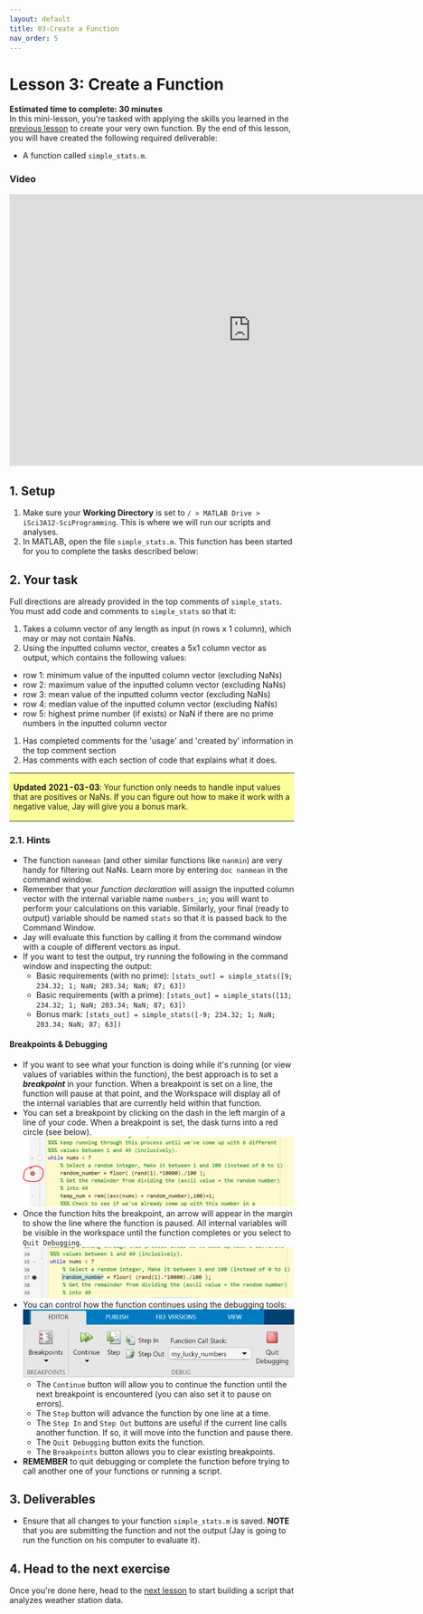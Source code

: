 ```yaml
---
layout: default
title: 03-Create a Function
nav_order: 5
---
```


# Lesson 3: Create a Function

**Estimated time to complete: 30 minutes**  
In this mini-lesson, you're tasked with applying the skills you learned in the [previous lesson](lesson2) to create your very own function. By the end of this lesson, you will have created the following required deliverable: 
- A function called ```simple_stats.m```. 

### Video
<iframe width="853" height="480" src="https://web.microsoftstream.com/embed/video/08389c2c-8f3d-4de9-b604-bf7154154b02?autoplay=false&amp;showinfo=true" allowfullscreen style="border:none;"></iframe>

## 1. Setup
1. Make sure your **Working Directory** is set to ```/ > MATLAB Drive > iSci3A12-SciProgramming```. This is where we will run our scripts and analyses. 
1. In MATLAB, open the file ```simple_stats.m```. This function has been started for you to complete the tasks described below: 

## 2. Your task
Full directions are already provided in the top comments of ```simple_stats```. You must add code and comments to ```simple_stats``` so that it: 
1. Takes a column vector of any length as input (n rows x 1 column), which may or may not contain NaNs.
1. Using the inputted column vector, creates a 5x1 column vector as output, which contains the following values: 
  - row 1: minimum value of the inputted column vector (excluding NaNs)
  - row 2: maximum value of the inputted column vector (excluding NaNs)
  - row 3: mean value of the inputted column vector (excluding NaNs)
  - row 4: median value of the inputted column vector (excluding NaNs)
  - row 5: highest prime number (if exists) or NaN if there are no prime numbers in the inputted column vector
1. Has completed comments for the 'usage' and 'created by' information in the top comment section
1. Has comments with each section of code that explains what it does.

<table style="background-color: #ffff99;">
<tbody>
<tr>
<td>
<p><b>Updated 2021-03-03</b>: Your function only needs to handle input values that are positives or NaNs. If you can figure out how to make it work with a negative value, Jay will give you a bonus mark.</p>
</td>
</tr>
</tbody>
</table>

### 2.1. Hints
- The function ```nanmean``` (and other similar functions like ```nanmin```) are very handy for filtering out NaNs. Learn more by entering ```doc nanmean``` in the command window. 
- Remember that your *function declaration* will assign the inputted column vector with the internal variable name ```numbers_in```; you will want to perform your calculations on this variable. Similarly, your final (ready to output) variable should be named ```stats``` so that it is passed back to the Command Window.
- Jay will evaluate this function by calling it from the command window with a couple of different vectors as input. 
- If you want to test the output, try running the following in the command window and inspecting the output:  
  - Basic requirements (with no prime): ```[stats_out] = simple_stats([9; 234.32; 1; NaN; 203.34; NaN; 87; 63])```
  - Basic requirements (with a prime): ```[stats_out] = simple_stats([13; 234.32; 1; NaN; 203.34; NaN; 87; 63])```
  - Bonus mark: ```[stats_out] = simple_stats([-9; 234.32; 1; NaN; 203.34; NaN; 87; 63])```

#### Breakpoints & Debugging
- If you want to see what your function is doing while it's running (or view values of variables within the function), the best approach is to set a ***breakpoint*** in your function. When a breakpoint is set on a line, the function will pause at that point, and the Workspace will display all of the internal variables that are currently held within that function. 
- You can set a breakpoint by clicking on the dash in the left margin of a line of your code. When a breakpoint is set, the dask turns into a red circle (see below).  
![Function with a breakpoint as a red dot](assets/img/set-breakpoint.png)
- Once the function hits the breakpoint, an arrow will appear in the margin to show the line where the function is paused. All internal variables will be visible in the workspace until the function completes or you select to ```Quit Debugging```. 
![Function paused at a breakpoint](assets/img/breakpoint-paused.png)
- You can control how the function continues using the debugging tools: 
![Debugging buttons on toolbar](assets/img/debugging-options.png)
  - The ```Continue``` button will allow you to continue the function until the next breakpoint is encountered (you can also set it to pause on errors).
  - The ```Step``` button will advance the function by one line at a time.
  - The ```Step In``` and ```Step Out``` buttons are useful if the current line calls another function. If so, it will move into the function and pause there. 
  - The ```Quit Debugging``` button exits the function. 
  - The ```Breakpoints``` button allows you to clear existing breakpoints.
- **REMEMBER** to quit debugging or complete the function before trying to call another one of your functions or running a script.
  
## 3. Deliverables
- Ensure that all changes to your function ```simple_stats.m``` is saved. **NOTE** that you are submitting the function and not the output (Jay is going to run the function on his computer to evaluate it).

## 4. Head to the next exercise
Once you're done here, head to the [next lesson](lesson4) to start building a script that analyzes weather station data. 
